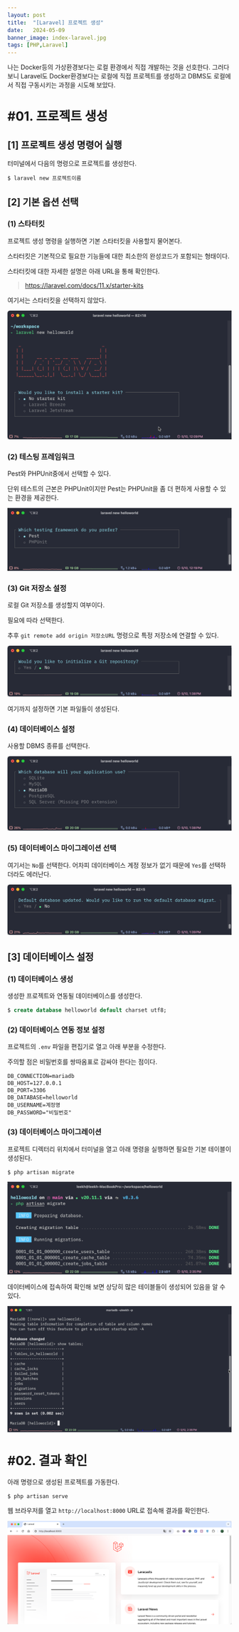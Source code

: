 ```yaml
---
layout: post
title:  "[Laravel] 프로젝트 생성"
date:   2024-05-09
banner_image: index-laravel.jpg
tags: [PHP,Laravel]
---
```


나는 Docker등의 가상환경보다는 로컬 환경에서 직접 개발하는 것을 선호한다. 그러다 보니 Laravel도 Docker환경보다는 로컬에 직접 프로젝트를 생성하고 DBMS도 로컬에서 직접 구동시키는 과정을 시도해 보았다.

<!--more-->

# #01. 프로젝트 생성

## [1] 프로젝트 생성 명령어 실행

터미널에서 다음의 명령으로 프로젝트를 생성한다.

```shell
$ laravel new 프로젝트이름
```


## [2] 기본 옵션 선택

### (1) 스타터킷

프로젝트 생성 명령을 실행하면 기본 스타터킷을 사용할지 물어본다. 

스타터킷은 기본적으로 필요한 기능들에 대한 최소한의 완성코드가 포함되는 형태이다.

스타터킷에 대한 자세한 설명은 아래 URL을 통해 확인한다.

> https://laravel.com/docs/11.x/starter-kits

여기서는 스타터킷을 선택하지 않았다.

![laravel](/images/posts/2024/0509/laravel01.png)

### (2) 테스팅 프레임워크

Pest와 PHPUnit중에서 선택할 수 있다.

단위 테스트의 근본은 PHPUnit이지만 Pest는 PHPUnit을 좀 더 편하게 사용할 수 있는 환경을 제공한다.

![laravel](/images/posts/2024/0509/laravel02.png)

### (3) Git 저장소 설정

로컬 Git 저장소를 생성할지 여부이다.

필요에 따라 선택한다.

추후 `git remote add origin 저장소URL` 명령으로 특정 저장소에 연결할 수 있다.

![laravel](/images/posts/2024/0509/laravel03.png)

여기까지 설정하면 기본 파일들이 생성된다.

### (4) 데이터베이스 설정

사용할 DBMS 종류를 선택한다.

![laravel](/images/posts/2024/0509/laravel04.png)

### (5) 데이터베이스 마이그레이션 선택

여기서는 `No`를 선택한다. 어차피 데이터베이스 계정 정보가 없기 때문에 `Yes`를 선택하더라도 에러난다.

![laravel](/images/posts/2024/0509/laravel05.png)


## [3] 데이터베이스 설정

### (1) 데이터베이스 생성

생성한 프로젝트와 연동될 데이터베이스를 생성한다.

```sql
$ create database helloworld default charset utf8;
```

### (2) 데이터베이스 연동 정보 설정

프로젝트의 `.env` 파일을 편집기로 열고 아래 부분을 수정한다.

주의할 점은 비밀번호를 쌍따옴표로 감싸야 한다는 점이다.


```env
DB_CONNECTION=mariadb
DB_HOST=127.0.0.1
DB_PORT=3306
DB_DATABASE=helloworld
DB_USERNAME=계정명
DB_PASSWORD="비밀번호"
```

### (3) 데이터베이스 마이그레이션

프로젝트 디렉터리 위치에서 터미널을 열고 아래 명령을 실행하면 필요한 기본 테이블이 생성된다.

```shell
$ php artisan migrate
```

![laravel](/images/posts/2024/0509/laravel06.png)

데이터베이스에 접속하여 확인해 보면 상당히 많은 테이블들이 생성되어 있음을 알 수 있다.

![laravel](/images/posts/2024/0509/laravel07.png)

# #02. 결과 확인

아래 명령으로 생성된 프로젝트를 가동한다.

```shell
$ php artisan serve
```

웹 브라우저를 열고 `http://localhost:8000` URL로 접속해 결과를 확인한다.

![laravel](/images/posts/2024/0509/laravel08.png)
